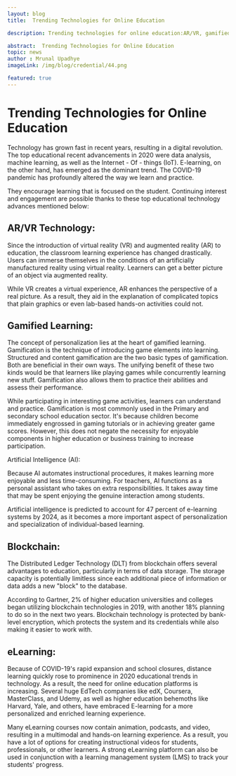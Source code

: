 ```yaml
---
layout: blog
title:  Trending Technologies for Online Education

description: Trending technologies for online education:AR/VR, gamified learning, AI, blockchain, and eLearning platforms.

abstract:  Trending Technologies for Online Education
topic: news
author : Mrunal Upadhye
imageLink: /img/blog/credential/44.png

featured: true
---
```


# Trending Technologies for Online Education

Technology has grown fast in recent years, resulting in a digital revolution. The top educational recent advancements in 2020 were data analysis, machine learning, as well as the Internet - Of - things (IoT). E-learning, on the other hand, has emerged as the dominant trend. The COVID-19 pandemic has profoundly altered the way we learn and practice.

They encourage learning that is focused on the student. Continuing interest and engagement are possible thanks to these top educational technology advances mentioned below:

## AR/VR Technology:

Since the introduction of virtual reality (VR) and augmented reality (AR) to education, the classroom learning experience has changed drastically. Users can immerse themselves in the conditions of an artificially manufactured reality using virtual reality. Learners can get a better picture of an object via augmented reality.

While VR creates a virtual experience, AR enhances the perspective of a real picture. As a result, they aid in the explanation of complicated topics that plain graphics or even lab-based hands-on activities could not.

## Gamified Learning:

The concept of personalization lies at the heart of gamified learning. Gamification is the technique of introducing game elements into learning. Structured and content gamification are the two basic types of gamification. Both are beneficial in their own ways. The unifying benefit of these two kinds would be that learners like playing games while concurrently learning new stuff. Gamification also allows them to practice their abilities and assess their performance.

While participating in interesting game activities, learners can understand and practice. Gamification is most commonly used in the Primary and secondary school education sector. It's because children become immediately engrossed in gaming tutorials or in achieving greater game scores. However, this does not negate the necessity for enjoyable components in higher education or business training to increase participation.

Artificial Intelligence (AI):

Because AI automates instructional procedures, it makes learning more enjoyable and less time-consuming. For teachers, AI functions as a personal assistant who takes on extra responsibilities. It takes away time that may be spent enjoying the genuine interaction among students.

Artificial intelligence is predicted to account for 47 percent of e-learning systems by 2024, as it becomes a more important aspect of personalization and specialization of individual-based learning.

## Blockchain:

The Distributed Ledger Technology (DLT) from blockchain offers several advantages to education, particularly in terms of data storage. The storage capacity is potentially limitless since each additional piece of information or data adds a new "block" to the database.

According to Gartner, 2% of higher education universities and colleges began utilizing blockchain technologies in 2019, with another 18% planning to do so in the next two years. Blockchain technology is protected by bank-level encryption, which protects the system and its credentials while also making it easier to work with.

## eLearning:

Because of COVID-19's rapid expansion and school closures, distance learning quickly rose to prominence in 2020 educational trends in technology. As a result, the need for online education platforms is increasing. Several huge EdTech companies like edX, Coursera, MasterClass, and Udemy, as well as higher education behemoths like Harvard, Yale, and others, have embraced E-learning for a more personalized and enriched learning experience.

Many eLearning courses now contain animation, podcasts, and video, resulting in a multimodal and hands-on learning experience. As a result, you have a lot of options for creating instructional videos for students, professionals, or other learners. A strong eLearning platform can also be used in conjunction with a learning management system (LMS) to track your students' progress.


